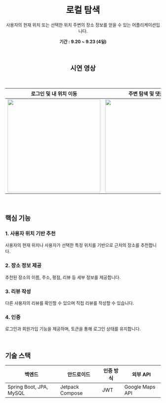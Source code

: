 <div align="center">

# 로컬 탐색

사용자의 현재 위치 또는 선택한 위치 주변의 장소 정보를 얻을 수 있는 어플리케이션입니다.

**기간 : 9.20 ~ 9.23 (4일)**

<br>

## 시연 영상
<br>


| 로그인 및 내 위치 이동             | 주변 탐색 및 댓글 작성               |
|----------------------|----------------------|
| <img src="https://github.com/user-attachments/assets/b07214eb-078e-48f8-9764-fbb486b237ca" width="300"/> | <img src="https://github.com/user-attachments/assets/d2f8e6de-7fe2-4d5d-9f6f-467a4c74c082" width="300"/> |

</div>
</br>

## 핵심 기능

### 1. 사용자 위치 기반 추천
사용자의 현재 위치나 사용자가 선택한 특정 위치를 기반으로 근처의 장소를 추천합니다.

### 2. 장소 정보 제공
추천된 장소의 이름, 주소, 평점, 리뷰 등 세부 정보를 제공합니다.

### 3. 리뷰 작성
다른 사용자의 리뷰를 확인할 수 있으며 직접 리뷰를 작성할 수 있습니다.

### 4. 인증 
로그인과 회원가입 기능을 제공하며, 토큰을 통해 로그인 상태를 유지합니다.

<br>

## 기술 스택

| 백엔드             | 안드로이드       | 인증 방식|외부 API|
|----------------------|----------------------|----------------------|----------------------|
|Spring Boot, JPA, MySQL|Jetpack Compose|JWT|Google Maps API|


